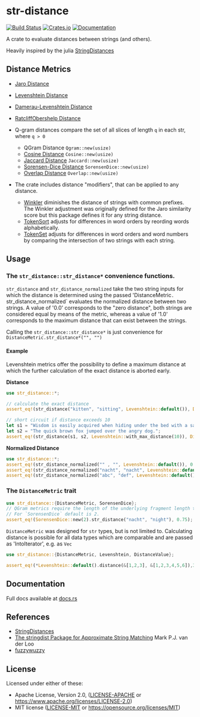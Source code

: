 str-distance
=====================
[![Build Status](https://travis-ci.com/mattsse/str-distance.svg?branch=master)](https://travis-ci.com/mattsse/str-distance)
[![Crates.io](https://img.shields.io/crates/v/str-distance.svg)](https://crates.io/crates/str-distance)
[![Documentation](https://docs.rs/str-distance/badge.svg)](https://docs.rs/str-distance)

A crate to evaluate distances between strings (and others).

Heavily inspired by the julia [StringDistances](https://github.com/matthieugomez/StringDistances.jl)

## Distance Metrics

- [Jaro Distance](https://en.wikipedia.org/wiki/Jaro%E2%80%93Winkler_distance)
- [Levenshtein Distance](https://en.wikipedia.org/wiki/Levenshtein_distance)
- [Damerau-Levenshtein Distance](https://en.wikipedia.org/wiki/Damerau%E2%80%93Levenshtein_distance) 
- [RatcliffObershelp Distance](https://xlinux.nist.gov/dads/HTML/ratcliffObershelp.html)

- Q-gram distances compare the set of all slices of length `q` in each str, where `q > 0`
	- QGram Distance `Qgram::new(usize)`
	- [Cosine Distance](https://en.wikipedia.org/wiki/Cosine_similarity) `Cosine::new(usize)`
	- [Jaccard Distance](https://en.wikipedia.org/wiki/Jaccard_index) `Jaccard::new(usize)`
	- [Sorensen-Dice Distance](https://en.wikipedia.org/wiki/S%C3%B8rensen%E2%80%93Dice_coefficient) `SorensenDice::new(usize)`
	- [Overlap Distance](https://en.wikipedia.org/wiki/Overlap_coefficient) `Overlap::new(usize)`
	
- The crate includes distance "modifiers", that can be applied to any distance.
	- [Winkler](https://en.wikipedia.org/wiki/Jaro%E2%80%93Winkler_distance) diminishes the distance of strings with common prefixes. The Winkler adjustment was originally defined for the Jaro similarity score but this package defines it for any string distance.
	- [TokenSort](http://chairnerd.seatgeek.com/fuzzywuzzy-fuzzy-string-matching-in-python/) adjusts for differences in word orders by reording words alphabetically. 
	- [TokenSet](http://chairnerd.seatgeek.com/fuzzywuzzy-fuzzy-string-matching-in-python/) adjusts for differences in word orders and word numbers by comparing the intersection of two strings with each string.
		
## Usage

### The `str_distance::str_distance*` convenience functions.

`str_distance` and `str_distance_normalized` take the two string inputs for which the distance is determined using the passed 'DistanceMetric`.
`str_distance_normalized` evaluates the normalized distance between two strings. A value of '0.0' corresponds to the "zero distance", both strings are considered equal by means of the metric, whereas a value of '1.0' corresponds to the maximum distance that can exist between the strings.

Calling the `str_distance::str_distance*` is just convenience for `DistanceMetric.str_distance*("", "")` 

#### Example

Levenshtein metrics offer the possibility to define a maximum distance at which the further calculation of the exact distance is aborted early.

**Distance**

```rust
use str_distance::*;

// calculate the exact distance 
assert_eq!(str_distance("kitten", "sitting", Levenshtein::default()), DistanceValue::Exact(3));

// short circuit if distance exceeds 10
let s1 = "Wisdom is easily acquired when hiding under the bed with a saucepan on your head.";
let s2 = "The quick brown fox jumped over the angry dog.";
assert_eq!(str_distance(s1, s2, Levenshtein::with_max_distance(10)), DistanceValue::Exceeded(10));
```

**Normalized Distance**

```rust
use str_distance::*;
assert_eq!(str_distance_normalized("" , "", Levenshtein::default()), 0.0);
assert_eq!(str_distance_normalized("nacht", "nacht", Levenshtein::default()), 0.0);
assert_eq!(str_distance_normalized("abc", "def", Levenshtein::default()), 1.0);
```

### The `DistanceMetric` trait

```rust
use str_distance::{DistanceMetric, SorensenDice};
// QGram metrics require the length of the underlying fragment length to use for comparison.
// For `SorensenDice` default is 2.
assert_eq!(SorensenDice::new(2).str_distance("nacht", "night"), 0.75);

```

`DistanceMetric` was designed for `str` types, but is not limited to. Calculating distance is possible for all data types which are comparable and are passed as 'IntoIterator', e.g. as `Vec`

```rust
use str_distance::{DistanceMetric, Levenshtein, DistanceValue};

assert_eq!(*Levenshtein::default().distance(&[1,2,3], &[1,2,3,4,5,6]),3);
```


## Documentation

Full docs available at [docs.rs](https://docs.rs/str-distance)

## References

- [StringDistances](https://github.com/matthieugomez/StringDistances.jl)
- [The stringdist Package for Approximate String Matching](https://journal.r-project.org/archive/2014-1/loo.pdf) Mark P.J. van der Loo
- [fuzzywuzzy](http://chairnerd.seatgeek.com/fuzzywuzzy-fuzzy-string-matching-in-python/)


## License

Licensed under either of these:

 * Apache License, Version 2.0, ([LICENSE-APACHE](LICENSE-APACHE) or
   https://www.apache.org/licenses/LICENSE-2.0)
 * MIT license ([LICENSE-MIT](LICENSE-MIT) or
   https://opensource.org/licenses/MIT)
   
